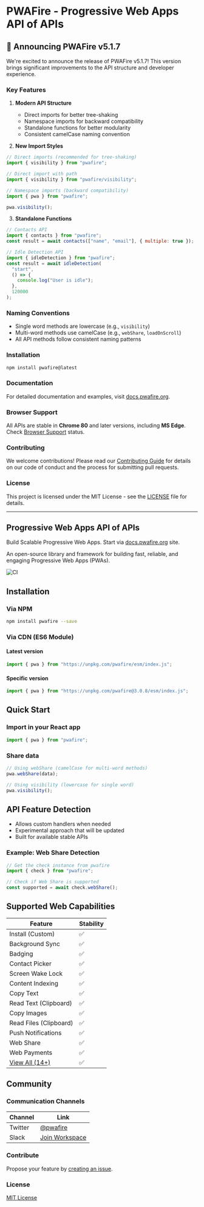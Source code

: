 # PWAFire - Progressive Web Apps API of APIs

## 🎉 Announcing PWAFire v5.1.7

We're excited to announce the release of PWAFire v5.1.7! This version brings significant improvements to the API structure and developer experience.

### Key Features

1. **Modern API Structure**

   - Direct imports for better tree-shaking
   - Namespace imports for backward compatibility
   - Standalone functions for better modularity
   - Consistent camelCase naming convention

2. **New Import Styles**

```js
// Direct imports (recommended for tree-shaking)
import { visibility } from "pwafire";

// Direct import with path
import { visibility } from "pwafire/visibility";

// Namespace imports (backward compatibility)
import { pwa } from "pwafire";

pwa.visibility();
```

3. **Standalone Functions**

```js
// Contacts API
import { contacts } from "pwafire";
const result = await contacts(["name", "email"], { multiple: true });

// Idle Detection API
import { idleDetection } from "pwafire";
const result = await idleDetection(
  "start",
  () => {
    console.log("User is idle");
  },
  120000
);
```

### Naming Conventions

- Single word methods are lowercase (e.g., `visibility`)
- Multi-word methods use camelCase (e.g., `webShare`, `loadOnScroll`)
- All API methods follow consistent naming patterns

### Installation

```bash
npm install pwafire@latest
```

### Documentation

For detailed documentation and examples, visit [docs.pwafire.org](https://docs.pwafire.org/get-started).

### Browser Support

All APIs are stable in **Chrome 80** and later versions, including **MS Edge**. Check [Browser Support](https://pwafire.org/developer/tools/browser-test/) status.

### Contributing

We welcome contributions! Please read our [Contributing Guide](CONTRIBUTING.md) for details on our code of conduct and the process for submitting pull requests.

### License

This project is licensed under the MIT License - see the [LICENSE](LICENSE) file for details.

---

## Progressive Web Apps API of APIs

Build Scalable Progressive Web Apps. Start via [docs.pwafire.org](https://docs.pwafire.org/get-started) site.

An open-source library and framework for building fast, reliable, and engaging Progressive Web Apps (PWAs).

![CI](https://img.shields.io/npm/dm/pwafire)

## Installation

### Via NPM

```bash
npm install pwafire --save
```

### Via CDN (ES6 Module)

#### Latest version

```js
import { pwa } from "https://unpkg.com/pwafire/esm/index.js";
```

#### Specific version

```js
import { pwa } from "https://unpkg.com/pwafire@3.0.8/esm/index.js";
```

## Quick Start

### Import in your React app

```js
import { pwa } from "pwafire";
```

### Share data

```js
// Using webShare (camelCase for multi-word methods)
pwa.webShare(data);

// Using visibility (lowercase for single word)
pwa.visibility();
```

## API Feature Detection

- Allows custom handlers when needed
- Experimental approach that will be updated
- Built for available stable APIs

### Example: Web Share Detection

```js
// Get the check instance from pwafire
import { check } from "pwafire";

// Check if Web Share is supported
const supported = await check.webShare();
```

## Supported Web Capabilities

| Feature                                                | Stability |
| ------------------------------------------------------ | --------- |
| Install (Custom)                                       | ✅        |
| Background Sync                                        | ✅        |
| Badging                                                | ✅        |
| Contact Picker                                         | ✅        |
| Screen Wake Lock                                       | ✅        |
| Content Indexing                                       | ✅        |
| Copy Text                                              | ✅        |
| Read Text (Clipboard)                                  | ✅        |
| Copy Images                                            | ✅        |
| Read Files (Clipboard)                                 | ✅        |
| Push Notifications                                     | ✅        |
| Web Share                                              | ✅        |
| Web Payments                                           | ✅        |
| [View All (14+)](https://docs.pwafire.org/get-started) | ✅        |

## Community

### Communication Channels

| Channel | Link                                                                                                                                                                         |
| ------- | ---------------------------------------------------------------------------------------------------------------------------------------------------------------------------- |
| Twitter | [@pwafire](https://twitter.com/pwafire)                                                                                                                                      |
| Slack   | [Join Workspace](https://join.slack.com/t/pwafire/shared_invite/enQtMjk1MjUzNDY5NDkyLWQzYTFhOTNjMTU2NzBjMTBhMjZkNDJkOTY0YzgxYWViNTI4YzgyZDUxNGIyYzlkM2RiZjc2NTAwMzRhMmZkZmI) |

### Contribute

Propose your feature by [creating an issue](https://github.com/pwafire/pwafire/issues/new).

### License

[MIT License](https://github.com/pwafire/pwafire/blob/master/.github/LICENSE)
